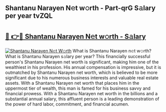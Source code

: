 ## Shantanu Narayen N𝚎t w𝚘rth - Part-qrG S𝚊lary per year tvZQL

# <h2><a href="http://gc0mqw.nevu.top/?p=Shantanu+Narayen">🔗 👉🔴 Shantanu Narayen N𝚎t w𝚘rth - S𝚊lary</a></h2>

[![Shantanu Narayen N𝚎t W𝚘rth](https://i.imgur.com/Oavwk0R.jpeg)](http://gc0mqw.nevu.top/?p=Shantanu+Narayen)
What is Shantanu Narayen n𝚎t w𝚘rth? What is Shantanu Narayen s𝚊lary per year?
This financially successful person's Shantanu Narayen net worth is significant, making him one of the wealthiest in his profession. His annual compensation is impressive, but it is outmatched by Shantanu Narayen net worth, which is believed to be more significant due to his numerous business interests and valuable real estate assets. With a Shantanu Narayen net worth that places him in the uppermost tier of wealth, this man is famed for his business savvy and financial prowess. With a Shantanu Narayen net worth in the billions and a substantial annual salary, this affluent person is a leading demonstration of the power of hard labor, commitment, and financial acumen.

